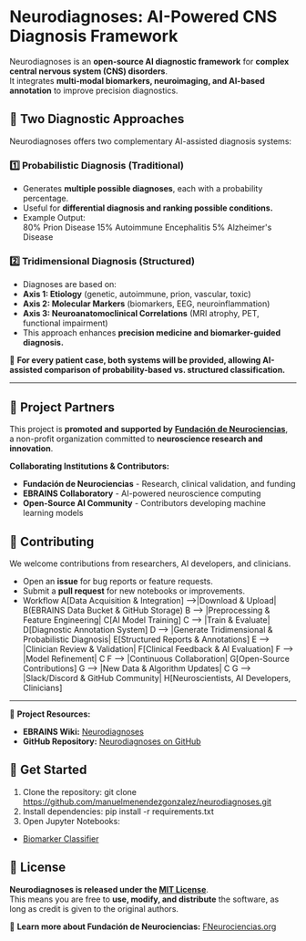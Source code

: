 # Neurodiagnoses: AI-Powered CNS Diagnosis Framework  

Neurodiagnoses is an **open-source AI diagnostic framework** for **complex central nervous system (CNS) disorders**.  
It integrates **multi-modal biomarkers, neuroimaging, and AI-based annotation** to improve precision diagnostics.

## 🔹 Two Diagnostic Approaches  

Neurodiagnoses offers two complementary AI-assisted diagnosis systems:  

### **1️⃣ Probabilistic Diagnosis (Traditional)**  
- Generates **multiple possible diagnoses**, each with a probability percentage.  
- Useful for **differential diagnosis and ranking possible conditions.**  
- Example Output:  
80% Prion Disease
15% Autoimmune Encephalitis
5% Alzheimer's Disease

### **2️⃣ Tridimensional Diagnosis (Structured)**  
- Diagnoses are based on:  
- **Axis 1: Etiology** (genetic, autoimmune, prion, vascular, toxic)  
- **Axis 2: Molecular Markers** (biomarkers, EEG, neuroinflammation)  
- **Axis 3: Neuroanatomoclinical Correlations** (MRI atrophy, PET, functional impairment)  
- This approach enhances **precision medicine and biomarker-guided diagnosis.**  

🔹 **For every patient case, both systems will be provided, allowing AI-assisted comparison of probability-based vs. structured classification.**  

---
## 🔹 Project Partners
This project is **promoted and supported by** **[Fundación de Neurociencias](https://www.fneurociencias.org)**,  
a non-profit organization committed to **neuroscience research and innovation**.

**Collaborating Institutions & Contributors:**
- **Fundación de Neurociencias** - Research, clinical validation, and funding  
- **EBRAINS Collaboratory** - AI-powered neuroscience computing  
- **Open-Source AI Community** - Contributors developing machine learning models  

## 🤝 Contributing
We welcome contributions from researchers, AI developers, and clinicians.  
- Open an **issue** for bug reports or feature requests.  
- Submit a **pull request** for new notebooks or improvements.  
- Workflow
    A[Data Acquisition & Integration] -->|Download & Upload| B(EBRAINS Data Bucket & GitHub Storage)
    B --> |Preprocessing & Feature Engineering| C[AI Model Training]
    C --> |Train & Evaluate| D[Diagnostic Annotation System]
    D --> |Generate Tridimensional & Probabilistic Diagnosis| E[Structured Reports & Annotations]
    E --> |Clinician Review & Validation| F[Clinical Feedback & AI Evaluation]
    F --> |Model Refinement| C
    F --> |Continuous Collaboration| G[Open-Source Contributions]
    G --> |New Data & Algorithm Updates| C
    G --> |Slack/Discord & GitHub Community| H[Neuroscientists, AI Developers, Clinicians]

---
🔗 **Project Resources:**  
- **EBRAINS Wiki:** [Neurodiagnoses](https://wiki.ebrains.eu/bin/view/Collabs/neurodiagnoses/)  
- **GitHub Repository:** [Neurodiagnoses on GitHub](https://github.com/manuelmenendezgonzalez/neurodiagnoses)  

## 🚀 Get Started
1. Clone the repository: git clone https://github.com/manuelmenendezgonzalez/neurodiagnoses.git
2. Install dependencies: pip install -r requirements.txt
3. Open Jupyter Notebooks:
- [Biomarker Classifier](https://lab.jsc.ebrains.eu/hub/user-redirect/lab/tree/shared/Neurodiagnoses/biomarker_classifier.ipynb)

## 📖 License  
**Neurodiagnoses is released under the [MIT License](LICENSE)**.  
This means you are free to **use, modify, and distribute** the software, as long as credit is given to the original authors.

🔗 **Learn more about Fundación de Neurociencias:** [FNeurociencias.org](https://www.fneurociencias.org)
